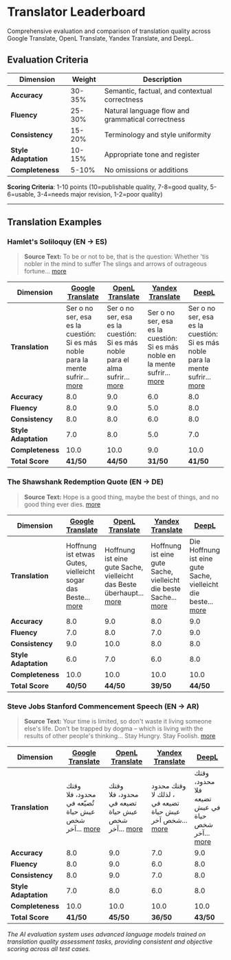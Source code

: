 # Translator Leaderboard

Comprehensive evaluation and comparison of translation quality across Google Translate, OpenL Translate, Yandex Translate, and DeepL.

## Evaluation Criteria

| Dimension | Weight | Description |
|-----------|--------|-------------|
| **Accuracy** | 30-35% | Semantic, factual, and contextual correctness |
| **Fluency** | 25-30% | Natural language flow and grammatical correctness |
| **Consistency** | 15-20% | Terminology and style uniformity |
| **Style Adaptation** | 10-15% | Appropriate tone and register |
| **Completeness** | 5-10% | No omissions or additions |

**Scoring Criteria**: 1-10 points (10=publishable quality, 7-8=good quality, 5-6=usable, 3-4=needs major revision, 1-2=poor quality)

---

## Translation Examples

### Hamlet's Soliloquy (EN → ES)

> **Source Text:**  To be or not to be, that is the question: Whether 'tis nobler in the mind to suffer The slings and arrows of outrageous fortune... [more](./examples/hamlet-soliloquy.md)

| Dimension | [Google Translate](https://translate.google.com/) | [OpenL Translate](https://openl.io/) | [Yandex Translate](https://translate.yandex.com/) | [DeepL](https://www.deepl.com/) |
|-----------|------------------|-----------------|------------------|--------|
| **Translation** | Ser o no ser, esa es la cuestión: Si es más noble para la mente sufrir... [more](./examples/hamlet-soliloquy.md#google-translate) | Ser o no ser, esa es la cuestión: Si es más noble para el alma sufrir... [more](./examples/hamlet-soliloquy.md#openl-translate) | Ser o no ser, esa es la cuestión: Si es más noble en la mente sufrir... [more](./examples/hamlet-soliloquy.md#yandex-translate) | Ser o no ser, esa es la cuestión: Si es más noble para la mente sufrir... [more](./examples/hamlet-soliloquy.md#deepl) |
| **Accuracy** | 8.0 | 9.0 | 6.0 | 8.0 |
| **Fluency** | 8.0 | 9.0 | 5.0 | 8.0 |
| **Consistency** | 8.0 | 8.0 | 6.0 | 8.0 |
| **Style Adaptation** | 7.0 | 8.0 | 5.0 | 7.0 |
| **Completeness** | 10.0 | 10.0 | 9.0 | 10.0 |
| **Total Score** | **41/50** | **44/50** | **31/50** | **41/50** |

### The Shawshank Redemption Quote (EN → DE)

> **Source Text:**  Hope is a good thing, maybe the best of things, and no good thing ever dies. [more](./examples/shawshank-redemption.md)

| Dimension | [Google Translate](https://translate.google.com/) | [OpenL Translate](https://openl.io/) | [Yandex Translate](https://translate.yandex.com/) | [DeepL](https://www.deepl.com/) |
|-----------|------------------|-----------------|------------------|--------|
| **Translation** | Hoffnung ist etwas Gutes, vielleicht sogar das Beste... [more](./examples/shawshank-redemption.md#google-translate) | Hoffnung ist eine gute Sache, vielleicht das Beste überhaupt... [more](./examples/shawshank-redemption.md#openl-translate) | Hoffnung ist eine gute Sache, vielleicht die beste Sache... [more](./examples/shawshank-redemption.md#yandex-translate) | Die Hoffnung ist eine gute Sache, vielleicht die beste... [more](./examples/shawshank-redemption.md#deepl) |
| **Accuracy** | 8.0 | 9.0 | 8.0 | 9.0 |
| **Fluency** | 7.0 | 8.0 | 7.0 | 9.0 |
| **Consistency** | 9.0 | 10.0 | 8.0 | 8.0 |
| **Style Adaptation** | 6.0 | 7.0 | 6.0 | 8.0 |
| **Completeness** | 10.0 | 10.0 | 10.0 | 10.0 |
| **Total Score** | **40/50** | **44/50** | **39/50** | **44/50** |

### Steve Jobs Stanford Commencement Speech (EN → AR)

> **Source Text:**  Your time is limited, so don't waste it living someone else's life. Don't be trapped by dogma – which is living with the results of other people's thinking... Stay Hungry. Stay Foolish. [more](./examples/steve-jobs-stanford-speech.md)

| Dimension | [Google Translate](https://translate.google.com/) | [OpenL Translate](https://openl.io/) | [Yandex Translate](https://translate.yandex.com/) | [DeepL](https://www.deepl.com/) |
|-----------|------------------|-----------------|------------------|--------|
| **Translation** | وقتك محدود، فلا تُضيّعه في عيش حياة شخص آخر... [more](./examples/steve-jobs-stanford-speech.md#google-translate) | وقتك محدود، فلا تضيعه في عيش حياة شخص آخر... [more](./examples/steve-jobs-stanford-speech.md#openl-translate) | وقتك محدود ، لذلك لا تضيعه في عيش حياة شخص آخر... [more](./examples/steve-jobs-stanford-speech.md#yandex-translate) | وقتك محدود، فلا تضيعه في عيش حياة شخص آخر... [more](./examples/steve-jobs-stanford-speech.md#deepl) |
| **Accuracy** | 8.0 | 9.0 | 7.0 | 9.0 |
| **Fluency** | 8.0 | 9.0 | 6.0 | 8.0 |
| **Consistency** | 8.0 | 9.0 | 7.0 | 8.0 |
| **Style Adaptation** | 7.0 | 8.0 | 6.0 | 8.0 |
| **Completeness** | 10.0 | 10.0 | 10.0 | 10.0 |
| **Total Score** | **41/50** | **45/50** | **36/50** | **43/50** |


*The AI evaluation system uses advanced language models trained on translation quality assessment tasks, providing consistent and objective scoring across all test cases.*
